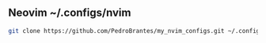 ## Neovim ~/.configs/nvim

```bash
git clone https://github.com/PedroBrantes/my_nvim_configs.git ~/.config/nvim
```
